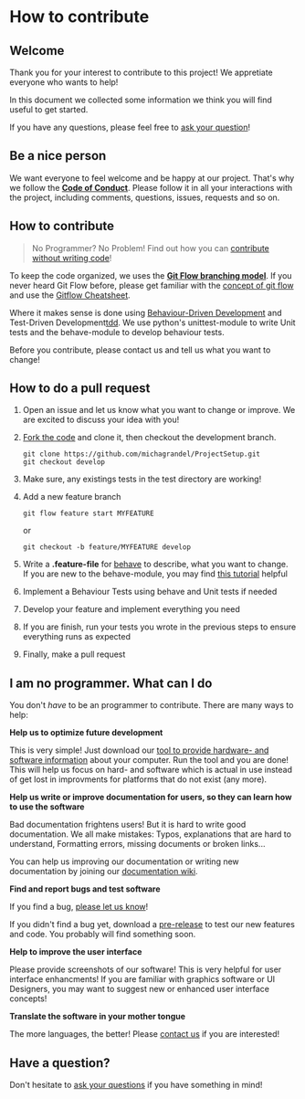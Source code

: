 How to contribute
=================

Welcome
-------

Thank you for your interest to contribute to this project!
We appretiate everyone who wants to help!

In this document we collected some information we think you will find useful to get started.

If you have any questions, please feel free to [ask your question](question)!


Be a nice person
----------------

We want everyone to feel welcome and be happy at our project. 
That's why we follow the **[Code of Conduct][code_of_conduct]**. 
Please follow it in all your interactions with the project, 
including comments, questions, issues, requests and so on.

How to contribute
-----------------

> No Programmer? No Problem! Find out how you can 
> [contribute without writing code][contribute-nocoder]!

To keep the code organized, we uses the **[Git Flow branching model][gitflow-model]**. 
If you never heard Git Flow before, please get familiar with the 
[concept of git flow][gitflow-model] and use the [Gitflow Cheatsheet][gitflow-cheatsheet].

Where it makes sense is done using [Behaviour-Driven Development][bdd] and Test-Driven Development[tdd].
We use python's unittest-module to write Unit tests and the behave-module to develop
behaviour tests.

Before you contribute, please contact us and tell us what you want to change!

How to do a pull request
------------------------

1. Open an issue and let us know what you want to change or improve.
   We are excited to discuss your idea with you!
2. [Fork the code][fork] and clone it, then checkout the development branch.
   
   ```
   git clone https://github.com/michagrandel/ProjectSetup.git
   git checkout develop
   ```
   
3. Make sure, any existings tests in the test directory are working!
4. Add a new feature branch

   ```
   git flow feature start MYFEATURE
   ```
   
   or 
   
   ```
   git checkout -b feature/MYFEATURE develop
   ```
  
5. Write a **.feature-file** for [behave](behave) to describe, what you want to change.\
   If you are new to the behave-module, you may find [this tutorial](behave-tutorial) helpful
6. Implement a Behaviour Tests using behave and Unit tests if needed
7. Develop your feature and implement everything you need
8. If you are finish, run your tests you wrote in the previous steps to 
   ensure everything runs as expected
9. Finally, make a pull request

I am no programmer. What can I do
---------------------------------

You don't *have* to be an programmer to contribute. There are many ways to help:

**Help us to optimize future development**

This is very simple! Just download our [tool to provide hardware- and software information][tool]
about your computer. Run the tool and you are done! This will help us focus on hard- and software
which is actual in use instead of get lost in improvments for platforms that do not
exist (any more).

**Help us write or improve documentation for users, so they can learn how to use the software**

Bad documentation frightens users! But it is hard to write good documentation.
We all make mistakes: Typos, explanations that are hard to understand, Formatting errors, 
missing documents or broken links...

You can help us improving our documentation or writing new documentation by joining our
[documentation wiki][documentation].

**Find and report bugs and test software**

If you find a bug, [please let us know][report-bug]!

If you didn't find a bug yet, download a [pre-release][pre-release] to test our new 
features and code. You probably will find something soon. 

**Help to improve the user interface**

Please provide screenshots of our software! This is very helpful for user interface enhancments!
If you are familiar with graphics software or UI Designers, you may want to suggest new
or enhanced user interface concepts!

**Translate the software in your mother tongue**

The more languages, the better! Please [contact us][translate] if you are interested!

Have a question?
----------------

Don't hesitate to [ask your questions][question] if you have something in mind!

<!-- project links -->
[question]: https://github.com/michagrandel/ProjectSetup/issues/new?labels=question&body=
[documentation]: https://github.com/michagrandel/ProjectSetup/wiki
[fork]: https://github.com/michagrandel/ProjectSetup/fork
[pre-release]: https://github.com/michagrandel/ProjectSetup/releases
[report-bug]: https://github.com/michagrandel/ProjectSetup/issues/new

<!-- File links -->
<!-- @todo: keep links up to date when changing a linked file! -->
[code_of_conduct]: https://github.com/michagrandel/ProjectSetup/blob/master/CODE_OF_CONDUCT.md

<!-- wiki links -->
<!-- @docs: The DOCUMENTATION TEAM will update these links if necessary -->
[contribute-nocoder]: I-am-no-programmer.-What-can-I-do
[maintainer]: https://github.com/michagrandel/ProjectSetup/wiki/Project-Maintainers
[tool]: https://github.com/michagrandel/ProjectSetup/wiki/Tools
[translate]: https://github.com/michagrandel/ProjectSetup/wiki/Internationalisation

<!-- external links -->
<!-- @release: check if these links work and update them if necessary -->
[gitflow-model]: http://nvie.com/posts/a-successful-git-branching-model/
[gitflow-cheatsheet]: https://danielkummer.github.io/git-flow-cheatsheet/
[bdd]: https://dannorth.net/introducing-bdd/
[tdd]: https://en.wikipedia.org/wiki/Test-driven_development
[behave]: https://pypi.python.org/pypi/behave/1.2.5
[behave-tutorial]: https://pythonhosted.org/behave/tutorial.html 
